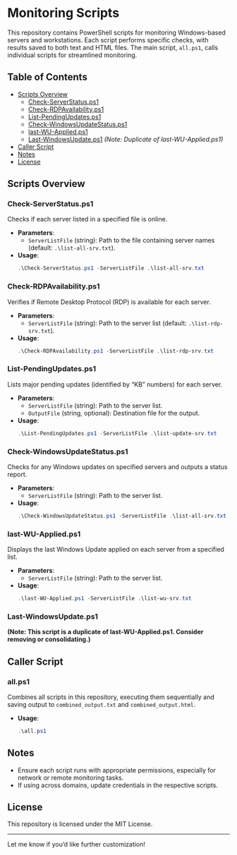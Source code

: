 # Monitoring Scripts

This repository contains PowerShell scripts for monitoring Windows-based servers and workstations. Each script performs specific checks, with results saved to both text and HTML files. The main script, `all.ps1`, calls individual scripts for streamlined monitoring.

## Table of Contents
- [Scripts Overview](#scripts-overview)
  - [Check-ServerStatus.ps1](#check-serverstatusps1)
  - [Check-RDPAvailability.ps1](#check-rdpavailabilityps1)
  - [List-PendingUpdates.ps1](#list-pendingupdatesps1)
  - [Check-WindowsUpdateStatus.ps1](#check-windowsupdatestatusps1)
  - [last-WU-Applied.ps1](#last-wu-appliedps1)
  - [Last-WindowsUpdate.ps1](#last-windowsupdateps1) *(Note: Duplicate of last-WU-Applied.ps1)*
- [Caller Script](#caller-script)
- [Notes](#notes)
- [License](#license)

## Scripts Overview

### Check-ServerStatus.ps1
Checks if each server listed in a specified file is online.

- **Parameters**:
  - `ServerListFile` (string): Path to the file containing server names (default: `.\list-all-srv.txt`).
- **Usage**:
  ```powershell
  .\Check-ServerStatus.ps1 -ServerListFile .\list-all-srv.txt
  ```

### Check-RDPAvailability.ps1
Verifies if Remote Desktop Protocol (RDP) is available for each server.

- **Parameters**:
  - `ServerListFile` (string): Path to the server list (default: `.\list-rdp-srv.txt`).
- **Usage**:
  ```powershell
  .\Check-RDPAvailability.ps1 -ServerListFile .\list-rdp-srv.txt
  ```

### List-PendingUpdates.ps1
Lists major pending updates (identified by “KB” numbers) for each server.

- **Parameters**:
  - `ServerListFile` (string): Path to the server list.
  - `OutputFile` (string, optional): Destination file for the output.
- **Usage**:
  ```powershell
  .\List-PendingUpdates.ps1 -ServerListFile .\list-update-srv.txt
  ```

### Check-WindowsUpdateStatus.ps1
Checks for any Windows updates on specified servers and outputs a status report.

- **Parameters**:
  - `ServerListFile` (string): Path to the server list.
- **Usage**:
  ```powershell
  .\Check-WindowsUpdateStatus.ps1 -ServerListFile .\list-all-srv.txt
  ```

### last-WU-Applied.ps1
Displays the last Windows Update applied on each server from a specified list.

- **Parameters**:
  - `ServerListFile` (string): Path to the server list.
- **Usage**:
  ```powershell
  .\last-WU-Applied.ps1 -ServerListFile .\list-wu-srv.txt
  ```

### Last-WindowsUpdate.ps1
**(Note: This script is a duplicate of last-WU-Applied.ps1. Consider removing or consolidating.)**

## Caller Script

### all.ps1
Combines all scripts in this repository, executing them sequentially and saving output to `combined_output.txt` and `combined_output.html`.

- **Usage**:
  ```powershell
  .\all.ps1
  ```

## Notes
- Ensure each script runs with appropriate permissions, especially for network or remote monitoring tasks.
- If using across domains, update credentials in the respective scripts.

## License
This repository is licensed under the MIT License.

--- 

Let me know if you’d like further customization!
